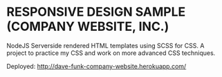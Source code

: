 # RESPONSIVE DESIGN SAMPLE (COMPANY WEBSITE, INC.)

NodeJS Serverside rendered HTML templates using SCSS for CSS. A project to practice my CSS and work on more advanced CSS techniques.

Deployed: http://dave-funk-company-website.herokuapp.com/
